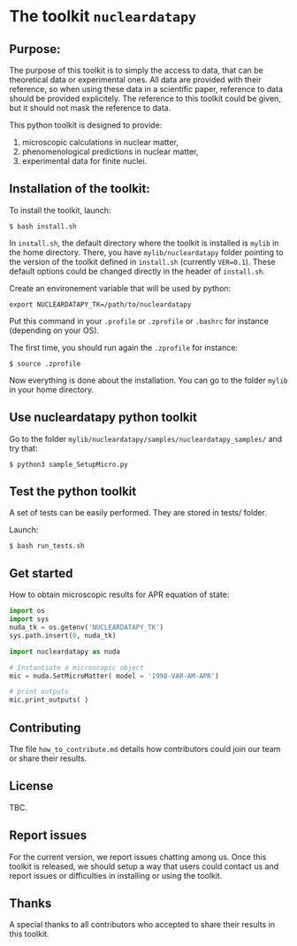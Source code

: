 # The toolkit `nucleardatapy`

## Purpose:

The purpose of this toolkit is to simply the access to data, that can be theoretical data or experimental ones. All data are provided with their reference, so when using these data in a scientific paper, reference to data should be provided explicitely. The reference to this toolkit could be given, but it should not mask the reference to data.

This python toolkit is designed to provide: 
1) microscopic calculations in nuclear matter, 
2) phenomenological predictions in nuclear matter,
3) experimental data for finite nuclei.

## Installation of the toolkit:

To install the toolkit, launch:
```
$ bash install.sh
```

In `install.sh`, the default directory where the toolkit is installed is `mylib` in the home directory. There, you have `mylib/nucleardatapy` folder pointing to the version of the toolkit defined in `install.sh` (currently `VER=0.1`). These default options could be changed directly in the header of `install.sh`.

Create an environement variable that will be used by python:
```
export NUCLEARDATAPY_TK=/path/to/nucleardatapy
```

Put this command in your `.profile` or `.zprofile` or `.bashrc` for instance (depending on your OS).

The first time, you should run again the `.zprofile` for instance:

```
$ source .zprofile
```

Now everything is done about the installation. You can go to the folder `mylib` in your home directory.

## Use nucleardatapy python toolkit

Go to the folder `mylib/nucleardatapy/samples/nucleardatapy_samples/` and try that:

```
$ python3 sample_SetupMicro.py
```

## Test the python toolkit

A set of tests can be easily performed. They are stored in tests/ folder.

Launch:

```
$ bash run_tests.sh
```

## Get started
How to obtain microscopic results for APR equation of state:

```Python
import os
import sys
nuda_tk = os.getenv('NUCLEARDATAPY_TK')
sys.path.insert(0, nuda_tk)

import nucleardatapy as nuda

# Instantiate a microscopic object
mic = nuda.SetMicroMatter( model = '1998-VAR-AM-APR')

# print outputs
mic.print_outputs( )
```

## Contributing

The file `how_to_contribute.md` details how contributors could join our team or share their results.

## License

TBC.

## Report issues

For the current version, we report issues chatting among us. 
Once this toolkit is released, we should setup a way that users could contact us and report issues or difficulties in installing or using the toolkit.

## Thanks

A special thanks to all contributors who accepted to share their results in this toolkit.


